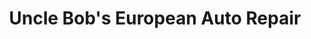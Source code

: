 ---
title: "Uncle Bob's European Auto Repair"
url: /edwardsville/uncle-bobs-european-auto-repair/
shop: car repair
---